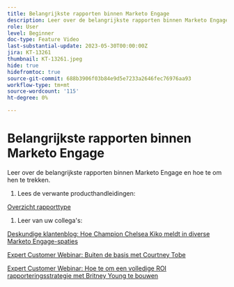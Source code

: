 ```yaml
---
title: Belangrijkste rapporten binnen Marketo Engage
description: Leer over de belangrijkste rapporten binnen Marketo Engage en hoe te om hen te trekken.
role: User
level: Beginner
doc-type: Feature Video
last-substantial-update: 2023-05-30T00:00:00Z
jira: KT-13261
thumbnail: KT-13261.jpeg
hide: true
hidefromtoc: true
source-git-commit: 688b3906f03b84e9d5e7233a2646fec76976aa93
workflow-type: tm+mt
source-wordcount: '115'
ht-degree: 0%

---
```



# Belangrijkste rapporten binnen Marketo Engage

Leer over de belangrijkste rapporten binnen Marketo Engage en hoe te om hen te trekken.

1. Lees de verwante producthandleidingen:

[Overzicht rapporttype](https://experienceleague.adobe.com/docs/marketo/using/product-docs/reporting/basic-reporting/report-types/report-type-overview.html?lang=en)

1. Leer van uw collega&#39;s:

[Deskundige klantenblog: Hoe Champion Chelsea Kiko meldt in diverse Marketo Engage-spaties](https://nation.marketo.com/t5/product-blogs/how-marketo-champion-chelsea-kiko-reports-in-various-marketo/ba-p/242627)

[Expert Customer Webinar: Buiten de basis met Courtney Tobe](https://nation.marketo.com/t5/product-blogs/on-demand-webinar-beyond-the-basics-marketo-reporting/ba-p/302116)

[Expert Customer Webinar: Hoe te om een volledige ROI rapporteringsstrategie met Britney Young te bouwen](https://nation.marketo.com/t5/product-blogs/on-demand-webinar-rounding-out-your-reporting-how-to-build-a/ba-p/319082)
